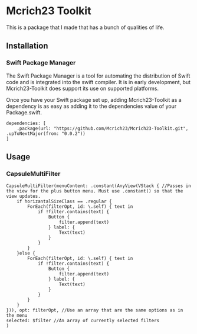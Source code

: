 # Mcrich23 Toolkit

This is a package that I made that has a bunch of qualities of life.

## Installation
### **Swift Package Manager**

The Swift Package Manager is a tool for automating the distribution of Swift code and is integrated into the swift compiler. It is in early development, but Mcrich23-Toolkit does support its use on supported platforms.

Once you have your Swift package set up, adding Mcrich23-Toolkit as a dependency is as easy as adding it to the dependencies value of your Package.swift.

```
dependencies: [
    .package(url: "https://github.com/Mcrich23/Mcrich23-Toolkit.git", .upToNextMajor(from: "0.0.2"))
]
```

## **Usage**

### **CapsuleMultiFilter**
```
CapsuleMultiFilter(menuContent: .constant(AnyView(VStack { //Passes in the view for the plus button menu. Must use .constant() so that the view updates.
    if horizantalSizeClass == .regular {
        ForEach(filterOpt, id: \.self) { text in
            if !filter.contains(text) {
                Button {
                    filter.append(text)
                } label: {
                    Text(text)
                }
            }
        }
    }else {
        ForEach(filterOpt, id: \.self) { text in
            if !filter.contains(text) {
                Button {
                    filter.append(text)
                } label: {
                    Text(text)
                }
            }
        }
    }
})), opt: filterOpt, //Use an array that are the same options as in the menu
selected: $filter //An array of currently selected filters
)
```
